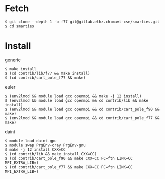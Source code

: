 # Fetch

    $ git clone --depth 1 -b f77 git@gitlab.ethz.ch:mavt-cse/smarties.git
    $ cd smarties

# Install

generic

    $ make install
    $ (cd contrib/lib/f77 && make install)
    $ (cd contrib/cart_pole_f77 && make)

euler

    $ (env2lmod && module load gcc openmpi && make -j 12 install)
    $ (env2lmod && module load gcc openmpi && cd contrib/lib && make install)
    $ (env2lmod && module load gcc openmpi && cd contrib/cart_pole_f90 && make)
    $ (env2lmod && module load gcc openmpi && cd contrib/cart_pole_f77 && make)

daint

    $ module load daint-gpu
    $ module swap PrgEnv-cray PrgEnv-gnu
    $ make -j 12 install CXX=CC
    $ (cd contrib/lib && make install CXX=CC)
    $ (cd contrib/cart_pole_f90 && make CXX=CC FC=ftn LINK=CC MPI_EXTRA_LIB=)
    $ (cd contrib/cart_pole_f77 && make CXX=CC FC=ftn LINK=CC MPI_EXTRA_LIB=)
